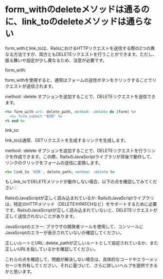 # form_withのdeleteメソッドは通るのに、link_toのdeleteメソッドは通らない

form_withとlink_toは、RailsにおけるHTTPリクエストを送信する際の2つの異なる方法ですが、両方ともDELETEリクエストを行うことができます。ただし、振る舞いや設定が少し異なるため、注意が必要です。

form_with:

form_withを使用すると、通常はフォームの送信ボタンをクリックすることでリクエストが送信されます。

method: :delete オプションを追加することで、DELETEリクエストを送信できます。

```ruby
<%= form_with url: delete_path, method: :delete do |form| %>
  <%= form.submit "削除" %>
<% end %>
```

link_to:

link_toは通常、GETリクエストを生成するリンクを生成します。

method: :delete オプションを追加することで、DELETEリクエストを行うリンクを作成できます。この際、RailsのJavaScriptライブラリが背後で動作して、リンクのクリックをフォームの送信に変換します。

```ruby
<%= link_to '削除', delete_path, method: :delete %>
```

もしlink_toでDELETEメソッドが動作しない場合、以下の点を確認してみてください：

RailsのJavaScriptが正しく読み込まれているか: RailsのJavaScriptライブラリは、特定のHTTPメソッド（DELETEやPATCHなど）をサポートするために必要です。RailsのJavaScriptが正しく読み込まれていないと、DELETEリクエストが正しく送信されないことがあります。

JavaScriptのエラー: ブラウザの開発者ツールを使用して、コンソールにJavaScriptのエラーが表示されていないか確認してください。

正しいルートとURL: delete_pathが正しいルートとして設定されているか、また正しいURLを指しているかを確認してください。

これらの点を確認して、問題が解決しない場合は、具体的なコードやエラーメッセージを共有してください。それに基づいて、さらに詳しいヘルプを提供できるかと思います。
